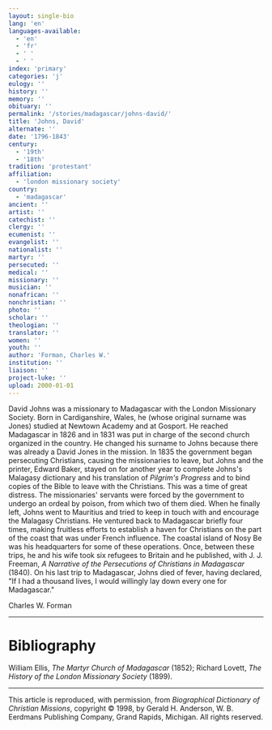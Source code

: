 ```yaml
---
layout: single-bio
lang: 'en'
languages-available:
  - 'en'
  - 'fr'
  - ' '
  - ' '
index: 'primary'
categories: 'j'
eulogy: ''
history: ''
memory: ''
obituary: ''
permalink: '/stories/madagascar/johns-david/'
title: 'Johns, David'
alternate: ''
date: '1796-1843'
century:
  - '19th'
  - '18th'
tradition: 'protestant'
affiliation:
  - 'london missionary society'
country:
  - 'madagascar'
ancient: ''
artist: ''
catechist: ''
clergy: ''
ecumenist: ''
evangelist: ''
nationalist: ''
martyr: ''
persecuted: ''
medical: ''
missionary: ''
musician: ''
nonafrican: ''
nonchristian: ''
photo: ''
scholar: ''
theologian: ''
translator: ''
women: ''
youth: ''
author: 'Forman, Charles W.'
institution: ''
liaison: ''
project-luke: ''
upload: 2000-01-01
---
```



David Johns was a missionary to Madagascar with the London Missionary Society. Born in Cardiganshire, Wales, he (whose original surname was Jones) studied at Newtown Academy and at Gosport. He reached Madagascar in 1826 and in 1831 was put in charge of the second church organized in the country. He changed his surname to Johns because there was already a David Jones in the mission. In 1835 the government began persecuting Christians, causing the missionaries to leave, but Johns and the printer, Edward Baker, stayed on for another year to complete Johns's Malagasy dictionary and his translation of *Pilgrim's Progress* and to bind copies of the Bible to leave with the Christians. This was a time of great distress. The missionaries' servants were forced by the government to undergo an ordeal by poison, from which two of them died. When he finally left, Johns went to Mauritius and tried to keep in touch with and encourage the Malagasy Christians. He ventured back to Madagascar briefly four times, making fruitless efforts to establish a haven for Christians on the part of the coast that was under French influence. The coastal island of Nosy Be was his headquarters for some of these operations. Once, between these trips, he and his wife took six refugees to Britain and he published, with J. J. Freeman, *A Narrative of the Persecutions of Christians in Madagascar* (1840). On his last trip to Madagascar, Johns died of fever, having declared, "If I had a thousand lives, I would willingly lay down every one for Madagascar."

Charles W. Forman

---

# Bibliography

William Ellis, *The Martyr Church of Madagascar* (1852); Richard Lovett, *The History of the London Missionary Society* (1899).

---

This article is reproduced, with permission, from *Biographical Dictionary of Christian Missions*, copyright © 1998, by Gerald H. Anderson, W. B. Eerdmans Publishing Company, Grand Rapids, Michigan. All rights reserved.